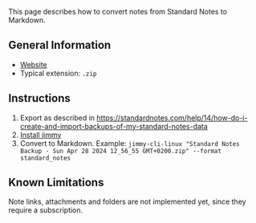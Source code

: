 This page describes how to convert notes from Standard Notes to Markdown.

## General Information

- [Website](https://standardnotes.com/)
- Typical extension: `.zip`

## Instructions

1. Export as described in <https://standardnotes.com/help/14/how-do-i-create-and-import-backups-of-my-standard-notes-data>
2. [Install jimmy](../index.md#installation)
3. Convert to Markdown. Example: `jimmy-cli-linux "Standard Notes Backup - Sun Apr 28 2024 12_56_55 GMT+0200.zip" --format standard_notes`

## Known Limitations

Note links, attachments and folders are not implemented yet, since they require a subscription.
